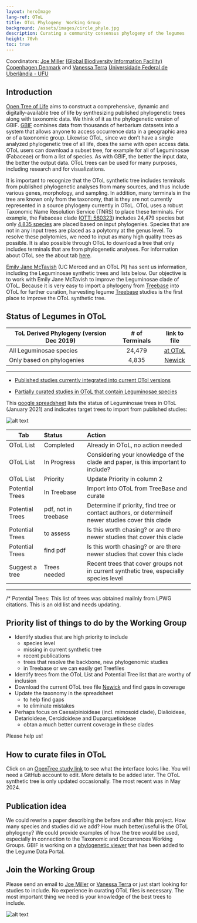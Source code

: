 ```yaml
---
layout: heroImage
lang-ref: OToL
title: OToL Phylogeny  Working Group
background: /assets/images/circle_phylo.jpg
description: Curating a community consensus phylogeny of the legumes
height: 70vh
toc: true
---
```



Coordinators: [Joe Miller](mailto:jmiller@gbif.org) [(Global Biodiversity Information Facility) Copenhagen Denmark](https://www.gbif.org) and [Vanessa Terra](mailto:vanessaterrab@gmail.com) [Universidade Federal de Uberlândia - UFU](https://ufu.br/)

## Introduction

[Open Tree of Life](https://tree.opentreeoflife.org/about/open-tree-of-life) aims to construct a comprehensive, dynamic and digitally-available tree of life by synthesizing published phylogenetic trees along with taxonomic data. We think of it as the phylogenetic version of GBIF. [GBIF](https://www.gbif.org/pt/what-is-gbif) combines data from thousands of herbarium datasets into a system that allows anyone to access occurrence data in a geographic area or of a taxonomic group. Likewise OToL, since we don’t have a single analyzed phylogenetic tree of all life, does the same with open access data. OToL users can download a subset tree, for example for all of Leguminosae (Fabaceae) or from a list of species. As with GBIF, the better the input data, the better the output data. OToL trees can be used for many purposes, including research and for visualizations.


It is important to recognize that the OToL synthetic tree includes terminals from published phylogenetic analyses from many sources, and thus include various genes, morphology, and sampling. In addition, many terminals in the tree are known only from the taxonomy, that is they are not currently represented in a source phylogeny currently in OToL. OToL uses a robust Taxonomic Name Resolution Service (TNRS) to place these terminals. For example, the Fabaceae clade ([OTT: 560323](https://tree.opentreeoflife.org/opentree/argus/ottol@560323/Fabaceae)) includes 24,479 species but only [4,835 species](https://docs.google.com/spreadsheets/d/1YQz6F-DOdCTZneGvEfnCtMZs6nyUTmp0N7le86aYnoY/edit?usp=sharing) are placed based on input phylogenies. Species that are not in any input trees are placed as a polytomy at the genus level. To resolve these polytomies, we need to input as many high quality trees as possible. It is also possible through OToL to download a tree that only includes terminals that are from phylogenetic analyses. For information about OToL see the about tab [here](https://tree.opentreeoflife.org/about/open-tree-of-life).

[Emily Jane McTavish](mailto:ejmctavish@ucmerced.edu) (UC Merced and an OToL PI) has sent us information, including the Leguminosae synthetic trees and lists below. Our objective is to work with Emily Jane McTavish to improve the Leguminosae clade of OToL. Because it is very easy to import a phylogeny from [Treebase](https://www.treebase.org/treebase-web/home.html) into OToL for further curation, harvesting legume [Treebase](https://www.treebase.org/treebase-web/home.html) studies is the first place to improve the OToL synthetic tree.

## Status of Legumes in OToL

| ToL Derived Phylogeny (version Dec 2019)| # of Terminals | link to file                                                                                  |
| --------------------------------------- |:--------------:| :---------------------------------------------------------------------------------------------:|
| All Leguminosae species                    | 24,479         | [at OToL](https://tree.opentreeoflife.org/opentree/argus/ottol@560323/Fabaceae)         |
| Only based on phylogenies      | 4,835          | [Newick](https://drive.google.com/file/d/1OcTQbFTuO8Heo_xAvgbc6XgBAODheWIU/view?usp=sharing)  |

--------

* [Published studies currently integrated into current OTol versions](https://drive.google.com/file/d/1KUvDkieslHQF1d_S9tJO0WHRZyelsnTi/view?usp=sharing)

* [Partially curated studies in OToL that contain Leguminosae species](https://drive.google.com/file/d/1KOvDi_91SLNrRDDLjKkyRf80COjxs202/view?usp=sharing)


This [google spreadsheet](https://docs.google.com/spreadsheets/d/1Fvf6UJ7Q35Mu9bmmx4f2gtj7ple2N9OEEIhM4SNnuqA/edit#gid=1233710896) lists the status of Leguminosae trees in OToL (January 2021) and indicates target trees to import from published studies:

![alt text](/assets/images/OToL_List.png)

| Tab                   | Status                         | Action                                                                                              |
| --------------------- |:------------------------------| :---------------------------------------------------------------------------------------------------|
| OToL List             | Completed                      | Already in OToL, no action needed                                                                   |
| OToL List             | In Progress                    | Considering your knowledge of the clade and paper, is this important to include?                    |
| OToL List             | Priority                       | Update Priority in column 2                                                                         |
| Potential Trees       | In Treebase                    | Import into OToL from TreeBase and curate                                                           |
| Potential Trees       | pdf, not in treebase           | Determine if priority, find tree or contact authors, or determineif newer studies cover this clade  |
| Potential Trees       | to assess                      | Is this worth chasing? or are there newer studies that cover this clade                             |
| Potential Trees       | find pdf                       | Is this worth chasing? or are there newer studies that cover this clade                             |
| Suggest a tree        | Trees needed                   | Recent trees that cover groups not in current synthetic tree, especially species level              |

--------
/* Potential Trees: This list of trees was obtained mailnly from LPWG citations. This is an old list and needs updating.
 
## Priority list of things to do by the Working Group
* Identify studies that are high priority to include
   * species level
   * missing in current synthetic tree
   * recent publications
   * trees that resolve the backbone, new phylogenomic studies
   * in Treebase or we can easily get Treefiles
* Identify trees from the OToL List and Potential Tree list that are worthy of inclusion
* Download the current OToL tree file [Newick](https://drive.google.com/file/d/1OcTQbFTuO8Heo_xAvgbc6XgBAODheWIU/view?usp=sharing) and find gaps in coverage
* Update the taxonomy in the spreadsheet
   * to help find gaps
   * to eliminate mistakes
* Perhaps focus on Caesalpinioideae (incl. mimosoid clade), Dialioideae, Detarioideae, Cercidoideae and Duparquetioideae
   * obtan a much better current coverage in these clades

Please help us!

## How to curate files in OToL
Click on an [OpenTree study link](https://tree.opentreeoflife.org/curator) to see what the interface looks like. You will need a GitHub account to edit. More details to be added later. The OToL synthetic tree is only updated occasionally. The most recent was in May 2024.


## Publication idea
We could rewrite a paper describing the before and after this project. How many species and studies did we add? How much better/useful is the OToL phylogeny? We could provide examples of how the tree would be used, especially in connection to the Taxonomic and Occurrences Working Groups. GBIF is working on a [phylogenetic viewer](https://www.legumedata.org/phylogeny/explore/) that has been added to the Legume Data Portal.

## Join the Working Group
Please send an email to [Joe Miller](mailto:jmiller@gbif.org) or [Vanessa Terra](mailto:vanessaterrab@gmail.com) or just start looking for studies to include. No experience in curating OToL files is necessary. The most important thing we need is your knowledge of the best trees to include.



![alt text](/assets/images/circle_phylo.webp)
